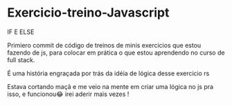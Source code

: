 # Exercicio-treino-Javascript

IF E ELSE 

Primiero commit de código de treinos de minis exercicios que estou fazendo
de js, para colocar em prática o que estou aprendendo  no curso de full stack.


É uma história engraçada por trás da idéia de lógica desse exercicio rs

Estava cortando maçã e me veio na mente em criar uma lógica no js pra isso, e funcionou😂 irei aderir mais vezes !
